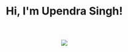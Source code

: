 
<h1 align="center">

Hi, I'm Upendra Singh!
</h1>
<br/>
 
<p align="center">
<img src="https://readme-typing-svg.herokuapp.com?lines=AI%20|%20ML%20Enthusiast;Exploring%20new%20AI%20technologies&center=true&width=380&height=45">
</p>




 
